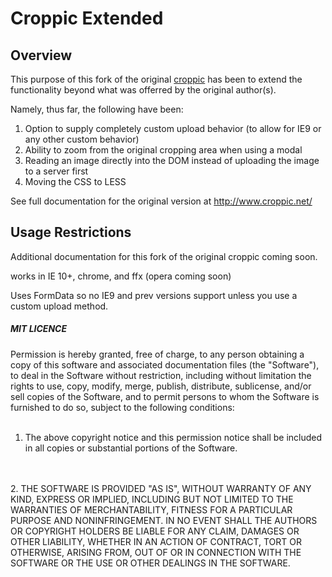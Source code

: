 # Croppic Extended 
## Overview
This purpose of this fork of the original [croppic](https://github.com/styoe/croppic) has been to extend the functionality beyond what was offerred by the original author(s). 

Namely, thus far, the following have been:

1. Option to supply completely custom upload behavior (to allow for IE9 or any other custom behavior)
2. Ability to zoom from the original cropping area when using a modal
3. Reading an image directly into the DOM instead of uploading the image to a server first
4. Moving the CSS to LESS

See full documentation for the original version at <http://www.croppic.net/>

## Usage Restrictions
Additional documentation for this fork of the original croppic coming soon.

works in IE 10+, chrome, and ffx (opera coming soon)

Uses FormData so no IE9 and prev versions support unless you use a custom upload method. 

##### MIT LICENCE

Permission is hereby granted, free of charge, to any person obtaining
a copy of this software and associated documentation files (the
"Software"), to deal in the Software without restriction, including
without limitation the rights to use, copy, modify, merge, publish,
distribute, sublicense, and/or sell copies of the Software, and to
permit persons to whom the Software is furnished to do so, subject to
the following conditions:
<br/>
<br/>

 1. The above copyright notice and this permission notice shall be
included in all copies or substantial portions of the Software.
<br/>
<br/>
2. THE SOFTWARE IS PROVIDED "AS IS", WITHOUT WARRANTY OF ANY KIND,
EXPRESS OR IMPLIED, INCLUDING BUT NOT LIMITED TO THE WARRANTIES OF
MERCHANTABILITY, FITNESS FOR A PARTICULAR PURPOSE AND
NONINFRINGEMENT. IN NO EVENT SHALL THE AUTHORS OR COPYRIGHT HOLDERS BE
LIABLE FOR ANY CLAIM, DAMAGES OR OTHER LIABILITY, WHETHER IN AN ACTION
OF CONTRACT, TORT OR OTHERWISE, ARISING FROM, OUT OF OR IN CONNECTION
WITH THE SOFTWARE OR THE USE OR OTHER DEALINGS IN THE SOFTWARE.
